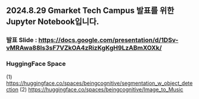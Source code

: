 ## 2024.8.29 Gmarket Tech Campus 발표를 위한 Jupyter Notebook입니다.

### 발표 Slide : https://docs.google.com/presentation/d/1DSv-vMRAwa88ls3sF7VZkOA4zRizKgKgH9LzABmXOXk/
### HuggingFace Space 
  (1) https://huggingface.co/spaces/beingcognitive/segmentation_w_object_detection
  (2) https://huggingface.co/spaces/beingcognitive/Image_to_Music
